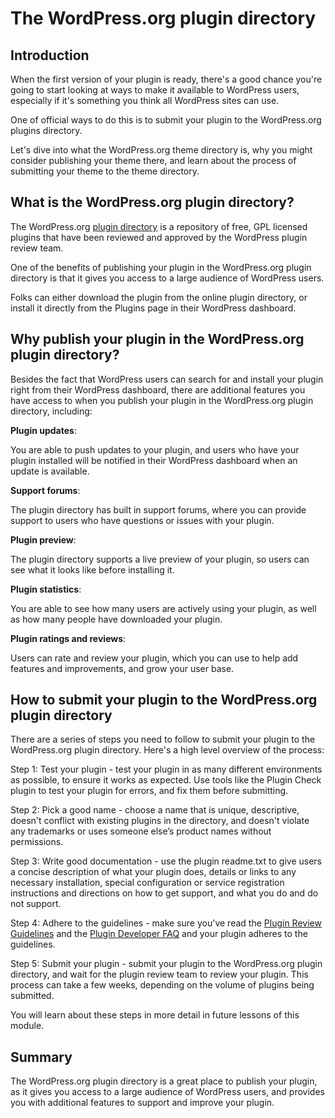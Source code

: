 # The WordPress.org plugin directory

## Introduction

When the first version of your plugin is ready, there's a good chance you're going to start looking at ways to make it available to WordPress users, especially if it's something you think all WordPress sites can use.

One of official ways to do this is to submit your plugin to the WordPress.org plugins directory.

Let's dive into what the WordPress.org theme directory is, why you might consider publishing your theme there, and learn about the process of submitting your theme to the theme directory.

## What is the WordPress.org plugin directory?

The WordPress.org [plugin directory](https://wordpress.org/plugins/) is a repository of free, GPL licensed plugins that have been reviewed and approved by the WordPress plugin review team.

One of the benefits of publishing your plugin in the WordPress.org plugin directory is that it gives you access to a large audience of WordPress users.

Folks can either download the plugin from the online plugin directory, or install it directly from the Plugins page in their WordPress dashboard.

## Why publish your plugin in the WordPress.org plugin directory?

Besides the fact that WordPress users can search for and install your plugin right from their WordPress dashboard, there are additional features you have access to when you publish your plugin in the WordPress.org plugin directory, including:

**Plugin updates**:

You are able to push updates to your plugin, and users who have your plugin installed will be notified in their WordPress dashboard when an update is available.

**Support forums**:

The plugin directory has built in support forums, where you can provide support to users who have questions or issues with your plugin.

**Plugin preview**:

The plugin directory supports a live preview of your plugin, so users can see what it looks like before installing it.

**Plugin statistics**:

You are able to see how many users are actively using your plugin, as well as how many people have downloaded your plugin.

**Plugin ratings and reviews**:

Users can rate and review your plugin, which you can use to help add features and improvements, and grow your user base.

## How to submit your plugin to the WordPress.org plugin directory

There are a series of steps you need to follow to submit your plugin to the WordPress.org plugin directory. Here's a high level overview of the process:

Step 1: Test your plugin - test your plugin in as many different environments as possible, to ensure it works as expected. Use tools like the Plugin Check plugin to test your plugin for errors, and fix them before submitting.

Step 2: Pick a good name - choose a name that is unique, descriptive, doesn't conflict with existing plugins in the directory, and doesn't violate any trademarks or uses someone else’s product names without permissions.

Step 3: Write good documentation - use the plugin readme.txt to give users a concise description of what your plugin does, details or links to any necessary installation, special configuration or service registration instructions and directions on how to get support, and what you do and do not support.

Step 4: Adhere to the guidelines - make sure you've read the [Plugin Review Guidelines](https://developer.wordpress.org/plugins/wordpress-org/detailed-plugin-guidelines/) and the [Plugin Developer FAQ](https://developer.wordpress.org/plugins/wordpress-org/plugin-developer-faq/) and your plugin adheres to the guidelines.

Step 5: Submit your plugin - submit your plugin to the WordPress.org plugin directory, and wait for the plugin review team to review your plugin. This process can take a few weeks, depending on the volume of plugins being submitted.

You will learn about these steps in more detail in future lessons of this module.

## Summary

The WordPress.org plugin directory is a great place to publish your plugin, as it gives you access to a large audience of WordPress users, and provides you with additional features to support and improve your plugin.